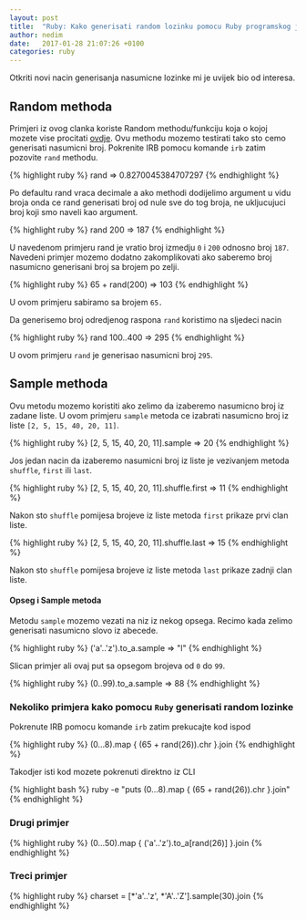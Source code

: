 ```yaml
---
layout: post
title:  "Ruby: Kako generisati random lozinku pomocu Ruby programskog jezika"
author: nedim
date:   2017-01-28 21:07:26 +0100
categories: ruby
---
```


Otkriti novi nacin generisanja nasumicne lozinke mi je uvijek bio od interesa.

## Random methoda

Primjeri iz ovog clanka koriste Random methodu/funkciju koja o kojoj mozete vise procitati [ovdje](https://ruby-doc.org/core-2.4.0/Random.html). Ovu methodu mozemo testirati tako
sto cemo generisati nasumicni broj. Pokrenite IRB pomocu komande `irb` zatim pozovite `rand` methodu.

{% highlight ruby %}
rand
 => 0.8270045384707297 
{% endhighlight %}

Po defaultu rand vraca decimale a ako methodi dodijelimo argument u vidu broja onda ce rand generisati broj od nule sve do tog broja, ne ukljucujuci broj koji smo naveli kao argument.

{% highlight ruby %}
rand 200
 => 187 
{% endhighlight %}

U navedenom primjeru rand je vratio broj izmedju `0` i `200` odnosno broj `187`.  Navedeni primjer mozemo dodatno zakomplikovati ako saberemo broj nasumicno generisani broj sa brojem po zelji.

{% highlight ruby %}
65 + rand(200)
 => 103 
{% endhighlight %}

U ovom primjeru sabiramo sa brojem `65.`


Da generisemo broj odredjenog raspona `rand` koristimo na sljedeci nacin

{% highlight ruby %}
rand 100..400
 => 295 
{% endhighlight %}

U ovom primjeru `rand` je generisao nasumicni broj `295`.

## Sample methoda

Ovu metodu mozemo koristiti ako zelimo da izaberemo nasumicno broj iz zadane liste. U ovom primjeru `sample` metoda ce izabrati nasumicno broj iz liste `[2, 5, 15, 40, 20, 11]`.

{% highlight ruby %}
[2, 5, 15, 40, 20, 11].sample
 => 20 
{% endhighlight %}

Jos jedan nacin da izaberemo nasumicni broj iz liste je vezivanjem metoda `shuffle`, `first` ili `last`.

{% highlight ruby %}
[2, 5, 15, 40, 20, 11].shuffle.first
 => 11 
{% endhighlight %}

Nakon sto `shuffle` pomijesa brojeve iz liste metoda `first` prikaze prvi clan liste.

{% highlight ruby %}
[2, 5, 15, 40, 20, 11].shuffle.last
 => 15 
{% endhighlight %}

Nakon sto `shuffle` pomijesa brojeve iz liste metoda `last` prikaze zadnji clan liste.

#### Opseg i Sample metoda

Metodu `sample` mozemo vezati na niz iz nekog opsega. Recimo kada zelimo generisati nasumicno slovo iz abecede.

{% highlight ruby %}
('a'..'z').to_a.sample
 => "l"
{% endhighlight %}

Slican primjer ali ovaj put sa opsegom brojeva od `0` do `99`.

{% highlight ruby %}
(0..99).to_a.sample
 => 88 
{% endhighlight %}

### Nekoliko primjera kako pomocu `Ruby` generisati random lozinke


Pokrenute IRB pomocu komande `irb` zatim prekucajte kod ispod

{% highlight ruby %}
(0...8).map { (65 + rand(26)).chr }.join
{% endhighlight %}

Takodjer isti kod mozete pokrenuti direktno iz CLI 

{% highlight bash %}
ruby -e "puts (0...8).map { (65 + rand(26)).chr }.join"
{% endhighlight %}

### Drugi primjer

{% highlight ruby %}
(0...50).map { ('a'..'z').to_a[rand(26)] }.join
{% endhighlight %}


### Treci primjer

{% highlight ruby %}
charset = [*'a'..'z', *'A'..'Z'].sample(30).join
{% endhighlight %}
